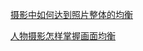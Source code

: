 [摄影中如何达到照片整体的均衡](http://www.fsbus.com/sheyingjiaocheng/1898.html)

[人物摄影怎样掌握画面均衡](http://academy.fengniao.com/214/2140674.html)